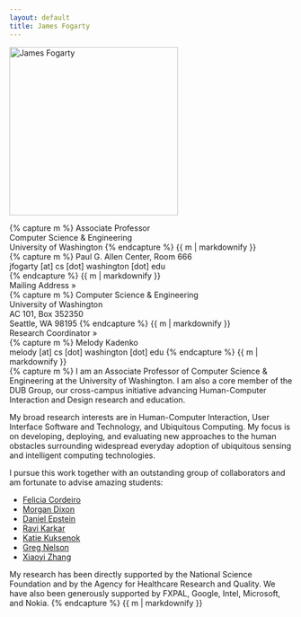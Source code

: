```yaml
---
layout: default
title: James Fogarty
---
```


<div class="row-fluid">
    <div class="span4">
        <p><img src="{{ site.baseurl }}/img/jfogarty.jpg" class="img-responsive" alt="James Fogarty" width="300"></p>
    </div>
    <div class="span4">
        <div class="nowrap">
{% capture m %}
Associate Professor<br/>
Computer Science & Engineering<br/>
University of Washington
{% endcapture %}
{{ m | markdownify }}
        </div>
        <div class="nowrap fontsmall">
{% capture m %}
Paul G. Allen Center, Room 666<br/>
jfogarty [at] cs [dot] washington [dot] edu<br/>
{% endcapture %}
{{ m | markdownify }}
        </div>
    </div>
    <div class="span4">
        <div class="panel-group" id="contactAccordion">
            <div class="panel panel-default">
                <div class="panel-heading">
                    <div class="panel-title">
                        <div class="accordion-toggle nowrap fontsmall marginbottom" data-toggle="collapse" data-parent="#contactAccordion" href="#contactAccordionOne">
                            Mailing Address &raquo;
                        </div>
                    </div>
                </div>
                <div id="contactAccordionOne" class="panel-collapse collapse">
                    <div class="panel-body nowrap fontsmall marginleft">
{% capture m %}
Computer Science &amp; Engineering<br/>
University of Washington<br/>
AC 101, Box 352350<br/>
Seattle, WA 98195
{% endcapture %}
{{ m | markdownify }}
                    </div>
                </div>
            </div>
            <div class="panel panel-default">
                <div class="panel-heading">
                    <div class="panel-title">
                        <div class="accordion-toggle nowrap fontsmall marginbottom" data-toggle="collapse" data-parent="#contactAccordion" href="#contactAccordionTwo">
                            Research Coordinator &raquo;
                        </div>
                    </div>
                </div>
                <div id="contactAccordionTwo" class="panel-collapse collapse">
                    <div class="panel-body nowrap fontsmall marginleft">
{% capture m %}
Melody Kadenko<br/>
melody [at] cs [dot] washington [dot] edu
{% endcapture %}
{{ m | markdownify }}
                    </div>
                </div>
            </div>
        </div>
    </div>
</div>

<div class="row-fluid marginbottom">
</div>

<div class="row-fluid">
    <div class="span12">
{% capture m %}
I am an Associate Professor of Computer Science & Engineering at the University of Washington. I am also a core member of the DUB Group, our cross-campus initiative advancing Human-Computer Interaction and Design research and education.

My broad research interests are in Human-Computer Interaction, User Interface Software and Technology, and Ubiquitous Computing. My focus is on developing, deploying, and evaluating new approaches to the human obstacles surrounding widespread everyday adoption of ubiquitous sensing and intelligent computing technologies.

I pursue this work together with an outstanding group of collaborators and am fortunate to advise amazing students:

* [Felicia Cordeiro](http://www.feliciacordeiro.com/)
* [Morgan Dixon](http://homes.cs.washington.edu/~mdixon/)
* [Daniel Epstein](http://www.depstein.net/)
* [Ravi Karkar](http://ravikarkar.com/)
* [Katie Kuksenok](http://students.washington.edu/kuksenok/blog/about/)
* [Greg Nelson](http://www.greglnelson.info/)
* [Xiaoyi Zhang](http://xiaoyizhang.me/)

My research has been directly supported by the National Science Foundation and by the Agency for Healthcare Research and Quality.
We have also been generously supported by FXPAL, Google, Intel, Microsoft, and Nokia.
{% endcapture %}
{{ m | markdownify }}
    </div>
</div>